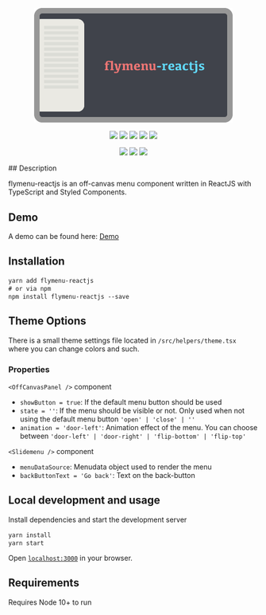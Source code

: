 <p align="center">
  <img src="https://raw.githubusercontent.com/SubZane/flymenu-reactjs/master/public/img/github-img.png" width="400" alt="flymenu-reactjs">
</p>
<p align="center">
	<img src="https://img.shields.io/github/package-json/dependency-version/subzane/flymenu-reactjs/styled-components?color=%23DB7093">
	<img src="https://img.shields.io/github/package-json/dependency-version/subzane/flymenu-reactjs/react?color=61DAFB">
	<img src="https://img.shields.io/github/package-json/dependency-version/subzane/flymenu-reactjs/react-dom?color=61DAFB">
	<img src="https://img.shields.io/github/package-json/dependency-version/subzane/flymenu-reactjs/react-scripts?color=61DAFB">
	<img src="https://img.shields.io/github/package-json/dependency-version/subzane/flymenu-reactjs/typescript">
</p>
<p align="center">
	<img src="https://img.shields.io/github/v/release/SubZane/flymenu-reactjs?sort=semver">
	<img src="https://img.shields.io/github/workflow/status/subzane/flymenu-reactjs/Build Validation (on Push)/development?label=development%20build">
	<img src="https://img.shields.io/static/v1?label=license&message=MIT&color=brightgreen">
</p>
## Description

flymenu-reactjs is an off-canvas menu component written in ReactJS with TypeScript and Styled Components.

## Demo

A demo can be found here: <a href="https://andreasnorman.com/flymenu-reactjs">Demo</a>

## Installation

```
yarn add flymenu-reactjs
# or via npm
npm install flymenu-reactjs --save
```

## Theme Options

There is a small theme settings file located in `/src/helpers/theme.tsx` where you can change colors and such.

### Properties

`<OffCanvasPanel />` component

- `showButton = true`: If the default menu button should be used
- `state = ''`: If the menu should be visible or not. Only used when not using the default menu button `'open' | 'close' | ''`
- `animation = 'door-left'`: Animation effect of the menu. You can choose between `'door-left' | 'door-right' | 'flip-bottom' | 'flip-top'`

`<Slidemenu />` component

- `menuDataSource`: Menudata object used to render the menu
- `backButtonText = 'Go back'`: Text on the back-button

## Local development and usage

Install dependencies and start the development server

```
yarn install
yarn start
```

Open [`localhost:3000`](http://localhost:3000) in your browser.

## Requirements

Requires Node 10+ to run
